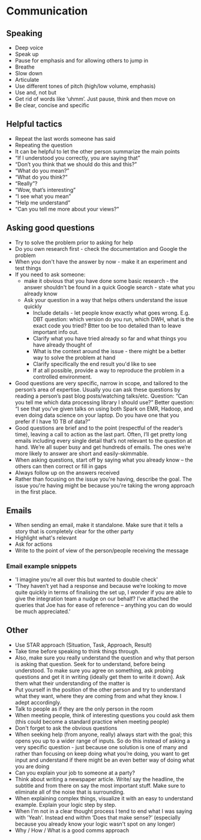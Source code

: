 # Communication 

## Speaking
- Deep voice
- Speak up 
- Pause for emphasis and for allowing others to jump in 
- Breathe 
- Slow down 
- Articulate 
- Use different tones of pitch (high/low volume, emphasis) 
- Use and, not but 
- Get rid of words like ‘uhmm’. Just pause, think and then move on 
- Be clear, concise and specific 

## Helpful tactics
- Repeat the last words someone has said
- Repeating the question
- It can be helpful to let the other person summarize the main points
- “If I understood you correctly, you are saying that”
- “Don’t you think that we should do this and this?”
- “What do you mean?”
- “What do you think?”
- “Really”?
- “Wow, that’s interesting”
- “I see what you mean”
- “Help me understand”
- “Can you tell me more about your views?”

## Asking good questions
- Try to solve the problem prior to asking for help
- Do you own research first - check the documentation and Google the problem
- When you don't have the answer by now - make it an experiment and test things
- If you need to ask someone: 
    - make it obvious that you have done some basic research - the answer shouldn't be found in a quick Google search - state what you already know
    - Ask your question in a way that helps others understand the issue quickly 
        - Include details - let people know exactly what goes wrong. E.g. DBT question: which version do you run, which DWH, what is the exact code you tried? Btter too be too detailed than to leave important info out. 
        - Clarify what you have tried already so far and what things you have already thought of 
        - What is the context around the issue - there might be a better way to solve the problem at hand
        - Clarify specifically the end result you'd like to see
        - If at all possible, provide a way to reproduce the problem in a controlled environment.
- Good questions are very specific, narrow in scope, and tailored to the person’s area of expertise. Usually you can ask these questions by reading a person’s past blog posts/watching talks/etc. Question: “Can you tell me which data processing library I should use?” Better question: “I see that you’ve given talks on using both Spark on EMR, Hadoop, and even doing data science on your laptop. Do you have one that you prefer if I have 10 TB of data?”
- Good questions are brief and to the point (respectful of the reader’s time), leaving a call to action as the last part. Often, I’ll get pretty long emails including every single detail that’s not relevant to the question at hand. We’re all super busy and get hundreds of emails. The ones we’re more likely to answer are short and easily-skimmable.
- When asking questions, start off by saying what you already know – the others can then correct or fill in gaps 
- Always follow up on the answers received 
- Rather than focusing on the issue you're having, describe the goal. The issue you're having might be because you're taking the wrong approach in the first place. 

## Emails 
- When sending an email, make it standalone. Make sure that it tells a story that is completely clear for the other party 
- Highlight what's relevant 
- Ask for actions 
- Write to the point of view of the person/people receiving the message

### Email example snippets
- 'I imagine you’re all over this but wanted to double check'
- 'They haven’t yet had a response and because we’re looking to move quite quickly in terms of finalising the set up, I wonder if you are able to give the integration team a nudge on our behalf?  I’ve attached the queries that Joe has for ease of reference – anything you can do would be much appreciated.'

## Other
- Use STAR approach (Situation, Task, Approach, Result)
- Take time before speaking to think things through. 
- Also, make sure you really understand the question and why that person is asking that question. Seek for to understand, before being understood. To make sure you agree on something, ask probing questions and get it in writing (ideally get them to write it down). Ask them what their understanding of the matter is  
- Put yourself in the position of the other person and try to understand what they want, where they are coming from and what they know. I adept accordingly. 
- Talk to people as if they are the only person in the room
- When meeting people, think of interesting questions you could ask them (this could become a standard practice when meeting people) 
- Don't forget to ask the obvious questions 
- When seeking help (from anyone, really) always start with the goal; this opens you up to a wider range of inputs. So do this instead of asking a very specific question - just because one solution is one of many and rather than focusing on keep doing what you’re doing, you want to get input and understand if there might be an even better way of doing what you are doing 
- Can you explain your job to someone at a party? 
- Think about writing a newspaper article. Write/ say the headline, the subtitle and from there on say the most important stuff. Make sure to eliminate all of the noise that is surrounding.
- When explaining complex things, visualize it with an easy to understand example. Explain your logic step by step. 
- When I'm not in a clear thought process I tend to end what I was saying with 'Yeah'. Instead end withm ‘Does that make sense?’ (especially because you already know your logic wasn't spot on any longer)
- Why / How / What is a good comms approach